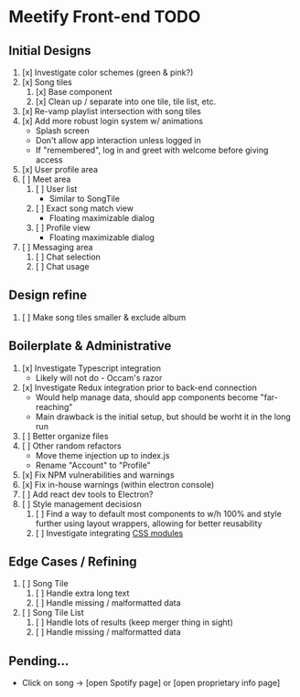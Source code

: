 # Meetify Front-end TODO

## Initial Designs
1. [x] Investigate color schemes (green & pink?)
1. [x] Song tiles
    1. [x] Base component
    1. [x] Clean up / separate into one tile, tile list, etc.
1. [x] Re-vamp playlist intersection with song tiles
1. [x] Add more robust login system w/ animations
    - Splash screen
    - Don't allow app interaction unless logged in
    - If "remembered", log in and greet with welcome before giving access
1. [x] User profile area
1. [ ] Meet area
    1. [ ] User list
        - Similar to SongTile
    1. [ ] Exact song match view
        - Floating maximizable dialog
    1. [ ] Profile view
        - Floating maximizable dialog
1. [ ] Messaging area
    1. [ ] Chat selection
    1. [ ] Chat usage
    
## Design refine
1. [ ] Make song tiles smaller & exclude album

## Boilerplate & Administrative
1. [x] Investigate Typescript integration
    - Likely will not do - Occam's razor
1. [x] Investigate Redux integration prior to back-end connection
    - Would help manage data, should app components become "far-reaching"
    - Main drawback is the initial setup, but should be worht it in the long run
1. [ ] Better organize files
1. [ ] Other random refactors
    - Move theme injection up to index.js
    - Rename "Account" to "Profile"
1. [x] Fix NPM vulnerabilities and warnings
1. [x] Fix in-house warnings (within electron console)
1. [ ] Add react dev tools to Electron?
1. [ ] Style management decisiosn
    1. [ ] Find a way to default most components to w/h 100% and style further
           using layout wrappers, allowing for better reusability
    1. [ ] Investigate integrating [CSS
           modules](https://github.com/css-modules/css-modules)

## Edge Cases / Refining
1. [ ] Song Tile
    1. [ ] Handle extra long text
    1. [ ] Handle missing / malformatted data
1. [ ] Song Tile List
    1. [ ] Handle lots of results (keep merger thing in sight)
    1. [ ] Handle missing / malformatted data

## Pending...
- Click on song &rarr; [open Spotify page] or [open proprietary info page]

